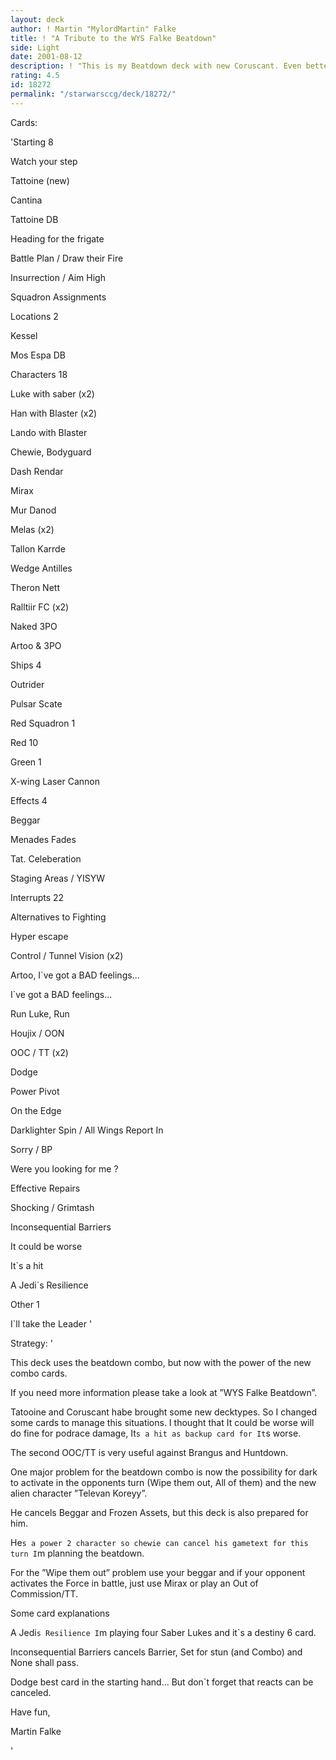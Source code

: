 ```yaml
---
layout: deck
author: ! Martin "MylordMartin" Falke
title: ! "A Tribute to the WYS Falke Beatdown"
side: Light
date: 2001-08-12
description: ! "This is my Beatdown deck with new Coruscant. Even better than Bastain`s."
rating: 4.5
id: 18272
permalink: "/starwarsccg/deck/18272/"
---
```

Cards: 

'Starting 8

Watch your step


Tattoine (new)

Cantina

Tattoine DB

Heading for the frigate

Battle Plan / Draw their Fire

Insurrection / Aim High

Squadron Assignments


Locations 2

Kessel

Mos Espa DB


Characters 18

Luke with saber (x2)

Han with Blaster (x2)

Lando with Blaster

Chewie, Bodyguard

Dash Rendar

Mirax

Mur Danod

Melas (x2)

Tallon Karrde

Wedge Antilles

Theron Nett

Ralltiir FC (x2)

Naked 3PO

Artoo & 3PO


Ships 4

Outrider

Pulsar Scate

Red Squadron 1

Red 10


Green 1

X-wing Laser Cannon


Effects 4

Beggar

Menades Fades

Tat. Celeberation

Staging Areas / YISYW


Interrupts 22

Alternatives to Fighting

Hyper escape

Control / Tunnel Vision (x2)

Artoo, I`ve got a BAD feelings...

I`ve got a BAD feelings...

Run Luke, Run

Houjix / OON

OOC / TT (x2)

Dodge

Power Pivot

On the Edge

Darklighter Spin / All Wings Report In

Sorry / BP

Were you looking for me ?

Effective Repairs

Shocking / Grimtash

Inconsequential Barriers

It could be worse

It`s a hit

A Jedi`s Resilience


Other 1

I`ll take the Leader '

Strategy: '

This deck uses the beatdown combo, but now with the power of the new combo cards.


If you need more information please take a look at ”WYS Falke Beatdown”.


Tatooine and Coruscant habe brought some new decktypes. So I changed some cards to manage this situations. I thought that It could be worse will do fine for podrace damage, It`s a hit as backup card for It`s worse.

The second OOC/TT is very useful against Brangus and Huntdown.


One major problem for the beatdown combo is now the possibility for dark to activate in the opponents turn (Wipe them out, All of them) and the new alien character ”Televan Koreyy”.

He cancels Beggar and Frozen Assets, but this deck is also prepared for him.

He`s a power 2 character so chewie can cancel his gametext for this turn I`m planning the beatdown.

For the ”Wipe them out” problem use your beggar and if your opponent activates the Force in battle, just use Mirax or play an Out of Commission/TT.


Some card explanations

A Jedi`s Resilience I`m playing four Saber Lukes and it`s a destiny 6 card.


Inconsequential Barriers cancels Barrier, Set for stun (and Combo) and None shall pass.


Dodge best card in the starting hand... But don`t forget that reacts can be canceled.



Have fun,


Martin Falke

'
